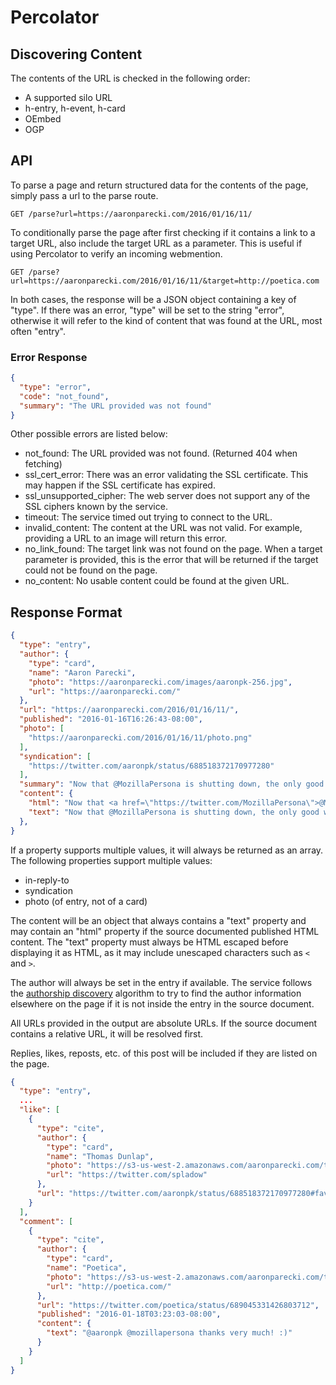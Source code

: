 Percolator
==========


## Discovering Content

The contents of the URL is checked in the following order:

* A supported silo URL
* h-entry, h-event, h-card
* OEmbed
* OGP


## API

To parse a page and return structured data for the contents of the page, simply pass a url to the parse route.

```
GET /parse?url=https://aaronparecki.com/2016/01/16/11/
```

To conditionally parse the page after first checking if it contains a link to a target URL, also include the target URL as a parameter. This is useful if using Percolator to verify an incoming webmention.

```
GET /parse?url=https://aaronparecki.com/2016/01/16/11/&target=http://poetica.com
```

In both cases, the response will be a JSON object containing a key of "type". If there was an error, "type" will be set to the string "error", otherwise it will refer to the kind of content that was found at the URL, most often "entry".

### Error Response

```json
{
  "type": "error",
  "code": "not_found",
  "summary": "The URL provided was not found"
}
```

Other possible errors are listed below:

* not_found: The URL provided was not found. (Returned 404 when fetching)
* ssl_cert_error: There was an error validating the SSL certificate. This may happen if the SSL certificate has expired.
* ssl_unsupported_cipher: The web server does not support any of the SSL ciphers known by the service.
* timeout: The service timed out trying to connect to the URL.
* invalid_content: The content at the URL was not valid. For example, providing a URL to an image will return this error.
* no_link_found: The target link was not found on the page. When a target parameter is provided, this is the error that will be returned if the target could not be found on the page.
* no_content: No usable content could be found at the given URL.

## Response Format

```json
{
  "type": "entry",
  "author": {
  	"type": "card",
  	"name": "Aaron Parecki",
  	"photo": "https://aaronparecki.com/images/aaronpk-256.jpg",
  	"url": "https://aaronparecki.com/"
  },
  "url": "https://aaronparecki.com/2016/01/16/11/",
  "published": "2016-01-16T16:26:43-08:00",
  "photo": [
    "https://aaronparecki.com/2016/01/16/11/photo.png"
  ],
  "syndication": [
    "https://twitter.com/aaronpk/status/688518372170977280"
  ],
  "summary": "Now that @MozillaPersona is shutting down, the only good way to do email-based login is how @poetica does it.",
  "content": {
    "html": "Now that <a href=\"https://twitter.com/MozillaPersona\">@MozillaPersona</a> is shutting down, the only good way to do email-based login is how <a href=\"https://twitter.com/poetica\">@poetica</a> does it.",
    "text": "Now that @MozillaPersona is shutting down, the only good way to do email-based login is how @poetica does it."
  },
}
```

If a property supports multiple values, it will always be returned as an array. The following properties support multiple values:

* in-reply-to
* syndication
* photo (of entry, not of a card)

The content will be an object that always contains a "text" property and may contain an "html" property if the source documented published HTML content. The "text" property must always be HTML escaped before displaying it as HTML, as it may include unescaped characters such as `<` and `>`.

The author will always be set in the entry if available. The service follows the [authorship discovery](http://indiewebcamp.com/authorship) algorithm to try to find the author information elsewhere on the page if it is not inside the entry in the source document.

All URLs provided in the output are absolute URLs. If the source document contains a relative URL, it will be resolved first.

Replies, likes, reposts, etc. of this post will be included if they are listed on the page.

```json
{
  "type": "entry",
  ...
  "like": [
    {
      "type": "cite",
      "author": {
        "type": "card",
        "name": "Thomas Dunlap",
        "photo": "https://s3-us-west-2.amazonaws.com/aaronparecki.com/twitter.com/9055c458a67762637c0071006b16c78f25cb610b224dbc98f48961d772faff4d.jpeg",
        "url": "https://twitter.com/spladow"
      },
      "url": "https://twitter.com/aaronpk/status/688518372170977280#favorited-by-16467582"
    }
  ],
  "comment": [
    {
      "type": "cite",
      "author": {
        "type": "card",
        "name": "Poetica",
        "photo": "https://s3-us-west-2.amazonaws.com/aaronparecki.com/twitter.com/192664bb706b2998ed42a50a860490b6aa1bb4926b458ba293b4578af599aa6f.png",
        "url": "http://poetica.com/"
      },
      "url": "https://twitter.com/poetica/status/689045331426803712",
      "published": "2016-01-18T03:23:03-08:00",
      "content": {
        "text": "@aaronpk @mozillapersona thanks very much! :)"
      }
    }
  ]
}

```


